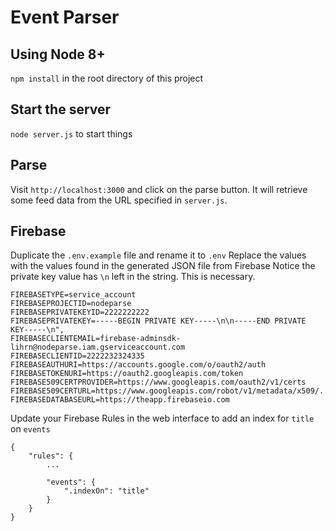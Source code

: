 # Event Parser

## Using Node 8+

`npm install` in the root directory of this project

## Start the server

`node server.js` to start things

## Parse

Visit `http://localhost:3000` and click on the parse button. It will retrieve some feed data from the URL specified in `server.js`.

## Firebase

Duplicate the `.env.example` file and rename it to `.env`
Replace the values with the values found in the generated JSON file from Firebase
Notice the private key value has `\n` left in the string. This is necessary.


    FIREBASETYPE=service_account
    FIREBASEPROJECTID=nodeparse
    FIREBASEPRIVATEKEYID=2222222222
    FIREBASEPRIVATEKEY=-----BEGIN PRIVATE KEY-----\n\n-----END PRIVATE KEY-----\n",
    FIREBASECLIENTEMAIL=firebase-adminsdk-lihrn@nodeparse.iam.gserviceaccount.com
    FIREBASECLIENTID=2222232324335
    FIREBASEAUTHURI=https://accounts.google.com/o/oauth2/auth
    FIREBASETOKENURI=https://oauth2.googleapis.com/token
    FIREBASE509CERTPROVIDER=https://www.googleapis.com/oauth2/v1/certs
    FIREBASE509CERTURL=https://www.googleapis.com/robot/v1/metadata/x509/.........
    FIREBASEDATABASEURL=https://theapp.firebaseio.com


Update your Firebase Rules in the web interface to add an index for `title` on `events`

    {
        "rules": {
            ...

            "events": {
                ".indexOn": "title"
            }
        }
    }
